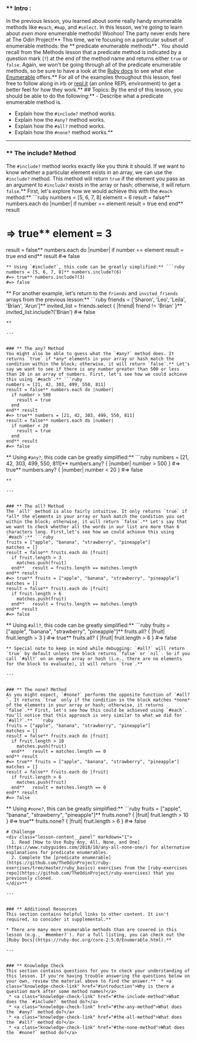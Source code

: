 ### ** Intro :
>
In the previous lesson, you learned about some really handy enumerable methods like `#each`, `#map`, and `#select`. In this lesson, we're going to learn about *even more* enumerable methods! Woohoo! The party never ends here at The Odin Project!** This time, we're focusing on a particular subset of enumerable methods: the ** predicate enumerable methods** . You should recall from the Methods lesson that a predicate method is indicated by a question mark (`?`) at the end of the method name and returns either `true` or `false`. Again, we won't be going through all of the predicate enumerable methods, so be sure to have a look at the [Ruby docs](https://ruby-doc.org/core-2.6/) to see what else [Enumerable](https://ruby-doc.org/core-2.6.1/Enumerable.html) offers.** For all of the examples throughout this lesson, feel free to follow along in irb or [repl.it](https://repl.it/languages/ruby) (an online REPL environment) to get a better feel for how they work.** ## Topics:
By the end of this lesson, you should be able to do the following:**  - Describe what a predicate enumerable method is.
 - Explain how the `#include?` method works.
 - Explain how the `#any?` method works.
 - Explain how the `#all?` method works.
 - Explain how the `#none?` method works.** 

---


### ** The include? Method
The `#include?` method works exactly like you think it should. If we want to know whether a particular element exists in an array, we can use the `#include?` method. This method will return `true` if the element you pass as an argument to `#include?` exists in the array or hash; otherwise, it will return `false`.** First, let's explore how we would achieve this with the `#each` method:** ```ruby
numbers = [5, 6, 7, 8]
element = 6
result = false** numbers.each do |number|
  if number == element
    result = true
  end
end** result
# => true** element = 3
result = false** numbers.each do |number|
  if number == element
    result = true
  end
end** result
#=> false
```
** Using `#include?`, this code can be greatly simplified:** ```ruby
numbers = [5, 6, 7, 8]** numbers.include?(6)
#=> true** numbers.include?(3)
#=> false
```
** For another example, let's return to the `friends` and `invited_friends` arrays from the previous lesson:** ```ruby
friends = ['Sharon', 'Leo', 'Leila', 'Brian', 'Arun']** invited_list = friends.select { |friend| friend != 'Brian' }** invited_list.include?('Brian')
#=> false
```
** 

---


### ** The any? Method
You might also be able to guess what the `#any?` method does. It returns `true` if *any* elements in your array or hash match the condition within the block; otherwise, it will return `false`.** Let's say we want to see if there is any number greater than 500 or less than 20 in an array of numbers. First, let's see how we could achieve this using `#each`.** ```ruby
numbers = [21, 42, 303, 499, 550, 811]
result = false** numbers.each do |number|
  if number > 500
    result = true
  end
end** result
#=> true** numbers = [21, 42, 303, 499, 550, 811]
result = false** numbers.each do |number|
  if number < 20
    result = true
  end
end** result
#=> false
```
** Using `#any?`, this code can be greatly simplified:** ```ruby
numbers = [21, 42, 303, 499, 550, 811]** numbers.any? { |number| number > 500 }
#=> true** numbers.any? { |number| number < 20 }
#=> false
```
** 

---


### ** The all? Method
The `all?` method is also fairly intuitive. It only returns `true` if *all* the elements in your array or hash match the condition you set within the block; otherwise, it will return `false`.** Let's say that we want to check whether all the words in our list are more than 6 characters long. First,let's see how we could achieve this using `#each`:** ```ruby
fruits = ["apple", "banana", "strawberry", "pineapple"]
matches = []
result = false** fruits.each do |fruit|
  if fruit.length > 3
    matches.push(fruit)
  end**   result = fruits.length == matches.length
end** result
#=> true** fruits = ["apple", "banana", "strawberry", "pineapple"]
matches = []
result = false** fruits.each do |fruit|
  if fruit.length > 6
    matches.push(fruit)
  end**   result = fruits.length == matches.length
end** result
#=> false
```
** Using `#all?`, this code can be greatly simplified:** ```ruby
fruits = ["apple", "banana", "strawberry", "pineapple"]** fruits.all? { |fruit| fruit.length > 3 }
#=> true** fruits.all? { |fruit| fruit.length > 6 }
#=> false
```
** Special note to keep in mind while debugging: `#all?` will return `true` by default unless the block returns `false` or `nil`. So if you call `#all?` on an empty array or hash (i.e., there are no elements  for the block to evaluate), it will return `true`.** 

---


### ** The none? Method
As you might expect, `#none?` performs the opposite function of `#all?`. It returns `true` only if the condition in the block matches *none* of the elements in your array or hash; otherwise, it returns `false`.** First, let's see how this could be achieved using `#each`. You'll notice that this approach is very similar to what we did for `#all?`.** ```ruby
fruits = ["apple", "banana", "strawberry", "pineapple"]
matches = []
result = false** fruits.each do |fruit|
  if fruit.length > 10
    matches.push(fruit)
  end**   result = matches.length == 0
end** result
#=> true** fruits = ["apple", "banana", "strawberry", "pineapple"]
matches = []
result = false** fruits.each do |fruit|
  if fruit.length > 6
    matches.push(fruit)
  end**   result = matches.length == 0
end** result
#=> false
```
** Using `#none?`, this can be greatly simplified:** ```ruby
fruits = ["apple", "banana", "strawberry", "pineapple"]** fruits.none? { |fruit| fruit.length > 10 }
#=> true** fruits.none? { |fruit| fruit.length > 6 }
#=> false
```
# Challenge
<div class="lesson-content__panel" markdown="1">
  1. Read [How to Use Ruby Any, All, None, and One](https://www.rubyguides.com/2018/10/any-all-none-one/) for alternative explanations for predicate enumerables.
  2. Complete the [predicate enumerable](https://github.com/TheOdinProject/ruby-exercises/tree/master/ruby_basics) exercises from the [ruby-exercises repo](https://github.com/TheOdinProject/ruby-exercises) that you previously cloned.
</div>** 

---


### ** Additional Resources
This section contains helpful links to other content. It isn't required, so consider it supplemental.** 

* There are many more enumerable methods than are covered in this lesson (e.g., `#member?`). For a full listing, you can check out the [Ruby Docs](https://ruby-doc.org/core-2.5.0/Enumerable.html).** 

---


### ** Knowledge Check
This section contains questions for you to check your understanding of this lesson. If you're having trouble answering the questions below on your own, review the material above to find the answer.**  * <a class="knowledge-check-link" href="#introduction">Why is there a question mark after some method names?</a>
 * <a class="knowledge-check-link" href="#the-include-method">What does the `#include?` method do?</a>
 * <a class="knowledge-check-link" href="#the-any-method">What does the `#any?` method do?</a>
 * <a class="knowledge-check-link" href="#the-all-method">What does the `#all?` method do?</a>
 * <a class="knowledge-check-link" href="#the-none-method">What does the `#none?` method do?</a>
